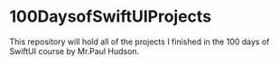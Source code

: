 # 100DaysofSwiftUIProjects
This repository will hold all of the projects I finished in the 100 days of SwiftUI course by Mr.Paul Hudson.
